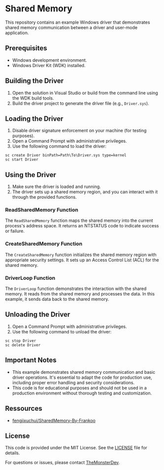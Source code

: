 # Shared Memory

This repository contains an example Windows driver that demonstrates shared memory communication between a driver and user-mode application.

## Prerequisites

- Windows development environment.
- Windows Driver Kit (WDK) installed.

## Building the Driver

1. Open the solution in Visual Studio or build from the command line using the WDK build tools.
2. Build the driver project to generate the driver file (e.g., `Driver.sys`).

## Loading the Driver

1. Disable driver signature enforcement on your machine (for testing purposes).
2. Open a Command Prompt with administrative privileges.
3. Use the following command to load the driver:

```
sc create Driver binPath=Path\To\Driver.sys type=kernel
sc start Driver
```

## Using the Driver

1. Make sure the driver is loaded and running.
2. The driver sets up a shared memory region, and you can interact with it through the provided functions.

### ReadSharedMemory Function

The `ReadSharedMemory` function maps the shared memory into the current process's address space. It returns an NTSTATUS code to indicate success or failure.

### CreateSharedMemory Function

The `CreateSharedMemory` function initializes the shared memory region with appropriate security settings. It sets up an Access Control List (ACL) for the shared memory.

### DriverLoop Function

The `DriverLoop` function demonstrates the interaction with the shared memory. It reads from the shared memory and processes the data. In this example, it sends data back to the shared memory.

## Unloading the Driver

1. Open a Command Prompt with administrative privileges.
2. Use the following command to unload the driver:

```
sc stop Driver
sc delete Driver
```

## Important Notes

- This example demonstrates shared memory communication and basic driver operations. It's essential to adapt the code for production use, including proper error handling and security considerations.
- This code is for educational purposes and should not be used in a production environment without thorough testing and customization.

## Ressources

- [fengjixuchui/SharedMemory-By-Frankoo](https://github.com/fengjixuchui/SharedMemory-By-Frankoo)

## License

This code is provided under the MIT License. See the [LICENSE](LICENSE) file for details.

For questions or issues, please contact [TheMonsterDev](mailto:themonsterdev@gmail.com).
